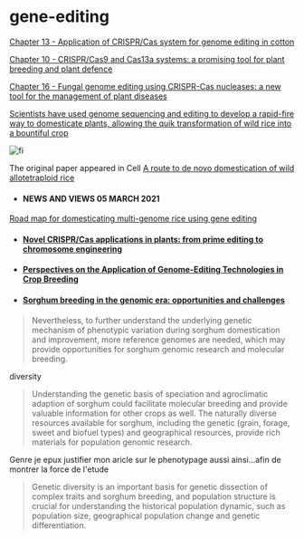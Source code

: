 # gene-editing


[Chapter 13 - Application of CRISPR/Cas system for genome editing in cotton](https://www.sciencedirect.com/science/article/pii/B9780128219102000102)

[Chapter 10 - CRISPR/Cas9 and Cas13a systems: a promising tool for plant breeding and plant defence](https://www.sciencedirect.com/science/article/pii/B9780128219102000023)

[Chapter 16 - Fungal genome editing using CRISPR-Cas nucleases: a new tool for the management of plant diseases](https://www.sciencedirect.com/science/article/pii/B9780128219102000011)

[Scientists have used genome sequencing and editing to develop a rapid-fire way to domesticate plants, allowing the quik transformation of wild rice into a bountiful crop](https://www.nature.com/articles/d41586-021-00307-5#:~:text=A%20lanky%20species%20of%20wild,rice%20into%20a%20bountiful%20crop.)



![fi](https://media.nature.com/w700/magazine-assets/d41586-021-00307-5/d41586-021-00307-5_18831610.jpg)



The original paper appeared in Cell [A route to de novo domestication of wild allotetraploid rice](https://www.sciencedirect.com/science/article/pii/S0092867421000131)



- #### NEWS AND VIEWS  05 MARCH 2021
[Road map for domesticating multi-genome rice using gene editing](https://www.nature.com/articles/d41586-021-00589-9)





- #### [Novel CRISPR/Cas applications in plants: from prime editing to chromosome engineering](https://link.springer.com/article/10.1007/s11248-021-00238-x)



- #### [Perspectives on the Application of Genome-Editing Technologies in Crop Breeding](https://www.cell.com/molecular-plant/fulltext/S1674-2052(19)30230-8?_returnURL=https%3A%2F%2Flinkinghub.elsevier.com%2Fretrieve%2Fpii%2FS1674205219302308%3Fshowall%3Dtrue)

- #### [Sorghum breeding in the genomic era: opportunities and challenges](https://link.springer.com/article/10.1007/s00122-021-03789-z)


> Nevertheless, to further understand the underlying genetic mechanism of phenotypic variation during sorghum domestication and improvement, more reference genomes are needed, which may provide opportunities for sorghum genomic research and molecular breeding.



diversity


> Understanding the genetic basis of speciation and agroclimatic adaption of sorghum could facilitate molecular breeding and provide valuable information for other crops as well. The naturally diverse resources available for sorghum, including the genetic (grain, forage, sweet and biofuel types) and geographical resources, provide rich materials for population genomic research.



Genre je epux justifier mon aricle sur le phenotypage aussi ainsi...afin de montrer la force de l'etude


> Genetic diversity is an important basis for genetic dissection of complex traits and sorghum breeding, and population structure is crucial for understanding the historical population dynamic, such as population size, geographical population change and genetic differentiation.
